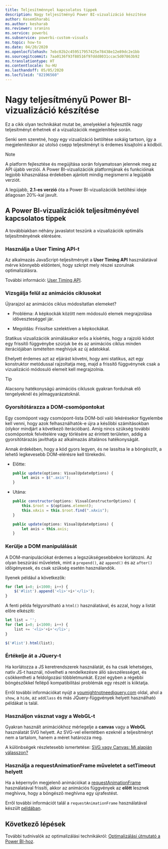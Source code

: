 ```yaml
---
title: Teljesítménnyel kapcsolatos tippek
description: Nagy teljesítményű Power BI-vizualizáció készítése
author: KesemSharabi
ms.author: kesharab
ms.reviewer: sranins
ms.service: powerbi
ms.subservice: powerbi-custom-visuals
ms.topic: how-to
ms.date: 04/20/2020
ms.openlocfilehash: 7ebc02b2c459517957425e78438e12e89dc2e1bb
ms.sourcegitcommit: 7aa0136f93f88516f97ddd8031ccac5d07863b92
ms.translationtype: HT
ms.contentlocale: hu-HU
ms.lasthandoff: 05/05/2020
ms.locfileid: "82196560"
---
```

# <a name="how-to-build-a-high-performance-power-bi-visual"></a>Nagy teljesítményű Power BI-vizualizáció készítése
Ez a cikk olyan technikákat mutat be, amelyekkel a fejlesztők nagy teljesítményt érhetnek el a vizualizációk megjelenítése során. 

Senki sem szeretné, hogy egy vizualizáció betöltése sokáig tartson, így a megjelenítéskor az utolsó csepp teljesítményt is érdemes kisajtolni a kódból. 

> [!NOTE]
> A platform fejlesztése és megújítása során folyamatosan jelennek meg az API újabb verziói. A Power BI-vizualizációk platformjának és funkcióinak legjobb kihasználása érdekében ajánlott mindig megismerni a legújabb verziót.
>
> A legújabb, **2.1-es verzió** óta a Power BI-vizualizációk betöltési ideje átlagosan 20%-kal javult.

## <a name="power-bi-visual-performance-tips"></a>A Power BI-vizualizációk teljesítményével kapcsolatos tippek
A továbbiakban néhány javaslatot teszünk a vizualizációk optimális teljesítményének elérésére. 

### <a name="use-user-timing-api"></a>Használja a User Timing API-t
Az alkalmazás JavaScript-teljesítményét a **User Timing API** használatával mérve könnyebb eldönteni, hogy szkript mely részei szorulnak optimalizálásra.

További információ: [User Timing API](https://msdn.microsoft.com/library/hh772738(v=vs.85).aspx).

### <a name="review-animation-loops"></a>Vizsgálja felül az animációs ciklusokat
Újrarajzol az animációs ciklus módosítatlan elemeket? 

 - Probléma: A képkockák között nem módosuló elemek megrajzolása időveszteséggel jár.

 - Megoldás: Frissítse szelektíven a képkockákat. 
 
Statikus vizualizációk animálásakor erős a kísértés, hogy a rajzoló kódot egy frissítő függvénybe szúrjuk be és az animációs ciklus minden iterációjában ismételten meghívjuk az új adatokkal.

Ehelyett érdemes azt az eljárást követni, hogy ami statikus, azt egy konstruktor metódussal rajzoltatja meg, majd a frissítő függvénynek csak a vizualizáció módosuló elemeit kell megrajzolnia. 

   > [!TIP]
   > Alacsony hatékonyságú animációs ciklusok gyakran fordulnak elő tengelyeknél és jelmagyarázatoknál.

### <a name="cache-dom-nodes"></a>Gyorsítótárazza a DOM-csomópontokat 
Egy csomópont vagy csomópont-lista DOM-ból való lekérésekor figyelembe kell venni, hogy azok felhasználhatók-e újra a későbbi számításokban (olykor mindjárt a következő iterációban). Amíg nincs szükség további csomópontok felvételére vagy törlésére az érintett területen, addig a gyorsítótárazás javíthatja az alkalmazás általános hatékonyságát.

Annak érdekében, hogy a kód gyors legyen, és ne lassítsa le a böngészőt, a lehető legkevesebb DOM-elérésre kell törekedni. 

- Előtte: 

   ```javascript
   public update(options: VisualUpdateOptions) { 
       let axis = $(".axis"); 
   }
   ```

- Utána: 

   ```javascript
   public constructor(options: VisualConstructorOptions) { 
       this.$root = $(options.element); 
       this.xAxis = this.$root.find(".xAxis"); 
   } 
 
   public update(options: VisualUpdateOptions) { 
       let axis = this.axis; 
   }
   ```

### <a name="avoid-dom-manipulation"></a>Kerülje a DOM manipulálását 
A DOM-manipulációkat érdemes a legszükségesebbekre korlátozni.  Az olyan beszúrási műveletek, mint a `prepend()`, az `append()` és az `after()` időigényesek, és csak szükség esetén használandók.

Ilyenek például a következők:

  ```javascript
  for (let i=0; i<1000; i++) { 
      $('#list').append('<li>'+i+'</li>');
  }
  ```

A fenti példa felgyorsítható a `html()` használatával, és azzal, hogy a listát előre elkészíti: 

  ```javascript
  let list = ''; 
  for (let i=0; i<1000; i++) { 
      list += '<li>'+i+'</li>'; 
  } 

  $('#list').html(list); 
  ```

### <a name="reconsider-jquery"></a>Értékelje át a JQuery-t

Ha korlátozza a JS keretrendszerek használatát, és ha csak lehetséges, natív JS-t használ, növelheti a rendelkezésre álló sávszélességet, és csökkentheti a feldolgozási többletmunkát. Ezzel egyben a régebbi böngészőkkel fellépő kompatibilitási problémák egy részét is kiiktatja. 

Erről további információkat nyújt a [youmightnotneedjquery.com](http://youmightnotneedjquery.com/) oldal, ahol a `show`, a `hide`, az `addClass` és más JQuery-függvények helyett használható példákat is talál.  

### <a name="use-canvas-or-webgl"></a>Használjon vásznat vagy a WebGL-t 
Gyakran használt animációkhoz mérlegelje a **canvas** vagy a **WebGL** használatát SVG helyett. Az SVG-vel ellentétben ezeknél a teljesítményt nem a tartalom, hanem a méret határozza meg. 

A különbségek részletesebb ismertetése: [SVG vagy Canvas: Mi alapján válasszon?](https://msdn.microsoft.com/library/gg193983(v=vs.85).aspx) 

### <a name="use-requestanimationframe-instead-of-settimeout"></a>Használja a requestAnimationFrame műveletet a setTimeout helyett 
Ha a képernyőn megjelenő animációkat a [requestAnimationFrame](https://www.w3.org/TR/animation-timing/) használatával frissíti, akkor az animációs függvények az **előtt** lesznek meghívva, hogy a böngésző meghívna egy újrafestést.

Erről további információt talál a `requestAnimationFrame` használatával készült [példában](https://testdrive-archive.azurewebsites.net/Graphics/RequestAnimationFrame/Default.html).

## <a name="next-steps"></a>Következő lépések

További tudnivalók az optimalizálási technikákról: [Optimalizálási útmutató a Power BI-hoz](/power-bi/guidance/power-bi-optimization).

